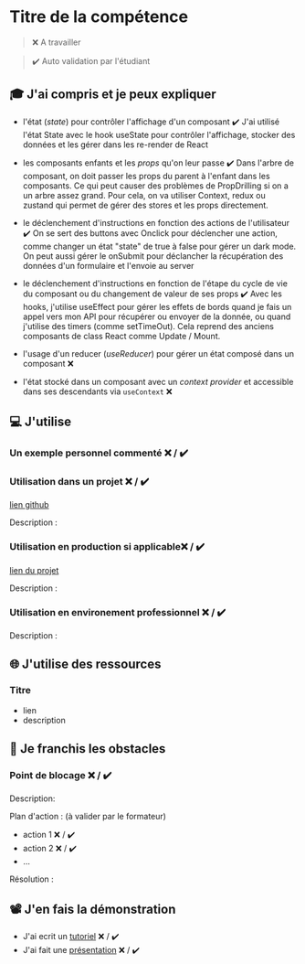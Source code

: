# Titre de la compétence

> ❌ A travailler

> ✔️ Auto validation par l'étudiant

## 🎓 J'ai compris et je peux expliquer

- l'état (_state_) pour contrôler l'affichage d'un composant ✔️
  J'ai utilisé l'état State avec le hook useState pour contrôler l'affichage, stocker des données et les gérer dans les re-render de React

- les composants enfants et les _props_ qu'on leur passe ✔️
  Dans l'arbre de composant, on doit passer les props du parent à l'enfant dans les composants. Ce qui peut causer des problèmes de PropDrilling si on a un arbre assez grand. Pour cela, on va utiliser Context, redux ou zustand qui permet de gérer des stores et les props directement.

- le déclenchement d'instructions en fonction des actions de l'utilisateur ✔️
  On se sert des buttons avec Onclick pour déclencher une action, comme changer un état "state" de true à false pour gérer un dark mode. On peut aussi gérer le onSubmit pour déclancher la récupération des données d'un formulaire et l'envoie au server

- le déclenchement d'instructions en fonction de l'étape du cycle de vie du composant ou du changement de valeur de ses props ✔️
  Avec les hooks, j'utilise useEffect pour gérer les effets de bords quand je fais un appel vers mon API pour récupérer ou envoyer de la donnée, ou quand j'utilise des timers (comme setTimeOut). Cela reprend des anciens composants de class React comme Update / Mount.

- l'usage d'un reducer (_useReducer_) pour gérer un état composé dans un composant ❌
- l'état stocké dans un composant avec un _context provider_ et accessible dans ses descendants via `useContext` ❌

## 💻 J'utilise

### Un exemple personnel commenté ❌ / ✔️

### Utilisation dans un projet ❌ / ✔️

[lien github](...)

Description :

### Utilisation en production si applicable❌ / ✔️

[lien du projet](...)

Description :

### Utilisation en environement professionnel ❌ / ✔️

Description :

## 🌐 J'utilise des ressources

### Titre

- lien
- description

## 🚧 Je franchis les obstacles

### Point de blocage ❌ / ✔️

Description:

Plan d'action : (à valider par le formateur)

- action 1 ❌ / ✔️
- action 2 ❌ / ✔️
- ...

Résolution :

## 📽️ J'en fais la démonstration

- J'ai ecrit un [tutoriel](...) ❌ / ✔️
- J'ai fait une [présentation](...) ❌ / ✔️
